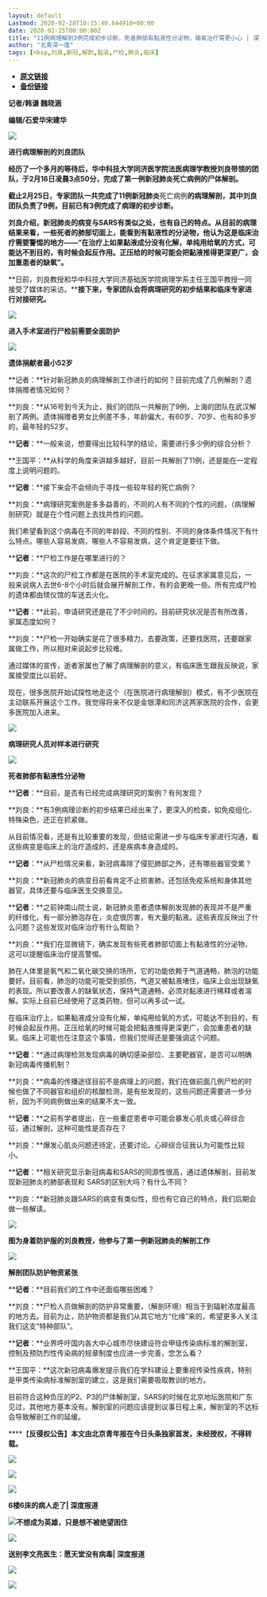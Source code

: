 ```yaml
---
layout: default
Lastmod: 2020-02-28T10:15:40.644910+00:00
date: 2020-02-25T00:00:00Z
title: "11例病理解剖3例完成初步诊断，死者肺部有黏液性分泌物，输氧治疗需更小心 | 深度聚焦"
author: "北青深一度"
tags: [nbsp,刘良,新冠,解剖,黏液,尸检,肺炎,临床]
---
```


* [**原文链接**](https://mp.weixin.qq.com/s/XWqiLqRwb8oo4DwvvVMoWA)
* [**备份链接**](http://archive.is/g6ESX)


**记者/韩谦 魏晓涵**

****编辑/石爱华宋建华****

![](/images/post/071b4de08f3621caaf386ec87c59f212.jpg)

**进行病理解剖的刘良团队**

**经历了一个多月的等待后，华中科技大学同济医学院法医病理学教授刘良带领的团队，于2月16日凌晨3点50分，完成了第一例新冠肺炎死亡病例的尸体解剖。**

**截止2月25日，专家团队一共完成了11例新冠肺炎**死亡病例**的病理解剖，其中刘良团队负责了9例，目前已有3例完成了病理的初步诊断。**

**刘良介绍，新冠肺炎的病变与SARS有类似之处，也有自己的特点。从目前的病理结果来看，一些死者的肺部切面上，能看到有黏液性的分泌物，他认为这是临床治疗需要警惕的地方——“在治疗上如果黏液成分没有化解，单纯用给氧的方式，可能达不到目的，有时候会起反作用。正压给的时候可能会把黏液推得更深更广，会加重患者的缺氧”。**

**日前，刘良教授和华中科技大学同济基础医学院病理学系主任王国平教授一同接受了媒体的采访。****接下来，专家团队会将病理研究的初步结果和临床专家进行对接研究。**

![](/images/post/14948807f6cb2dcc7fceb9d0aa798659.jpg)

**进入手术室进行尸检前需要全面防护**

![](/images/post/ae4586534ec3e06aa0934b9896256536.jpg)  

**遗体捐献者最小52岁**

**记者：**针对新冠肺炎的病理解剖工作进行的如何？目前完成了几例解剖？遗体捐赠者情况如何？

**刘良：**从16号到今天为止，我们的团队一共解剖了9例，上海的团队在武汉解剖了两例。遗体捐赠者男女比例差不多，年龄偏大，有60岁、70岁、也有80多岁的，最年轻的52岁。

****记者**：**一般来说，想要得出比较科学的结论，需要进行多少例的综合分析？

**王国平：**从科学的角度来讲越多越好，目前一共解剖了11例，还是能在一定程度上说明问题的。

****记者**：**接下来会不会倾向于寻找一些较年轻的死亡病例？

**刘良：**病理研究案例是多多益善的，不同的人有不同的个性的问题，（病理解剖研究）就是在个性问题上去找共性的问题。

我们希望看到这个病毒在不同的年龄段、不同的性别、不同的身体条件情况下有什么特点。哪些人容易发病，哪些人不容易发病，这个肯定是要往下做。

****记者**：**尸检工作是在哪里进行的？

**刘良：**这次的尸检工作都是在医院的手术室完成的。在征求家属意见后，一般来说病人去世6-8个小时后就会展开解剖工作，有的会更晚一些。所有完成尸检的遗体都由殡仪馆的车送去火化。

****记者**：**此前，申请研究还是花了不少时间的。目前研究状况是否有所改善，家属态度如何？

**刘良：**尸检一开始确实是花了很多精力，去要政策，还要找医院，还要跟家属做工作，所以相对来说起步比较难。

通过媒体的宣传，逝者家属也了解了病理解剖的意义，有临床医生跟我反映说，家属接受度比以前好。

现在，很多医院开始试探性地走这个（在医院进行病理解剖）模式，有不少医院在主动联系开展这个工作。我觉得将来不仅是金银潭和同济这两家医院的合作，会更多医院加入进来。

![](/images/post/0a7625f2162127ae91f02b0ce729d7ff.jpg)

**病理研究人员对样本进行研究**  

![](/images/post/ae4586534ec3e06aa0934b9896256536.jpg)  

**死者肺部有黏液性分泌物**

****记者**：**目前，是否有已经完成病理研究的案例？有何发现？

**刘良：**有3例病理诊断的初步结果已经出来了，更深入的检查，如免疫组化、特殊染色，还正在抓紧做。

从目前情况看，还是有比较重要的发现，但结论需进一步与临床专家进行沟通，看这些病变是临床上的治疗造成的，还是疾病本身造成的。

****记者**：**从尸检情况来看，新冠病毒除了侵犯肺部之外，还有哪些器官受累？

**刘良：**新冠肺炎的病变目前看肯定不止损害肺，还包括免疫系统和身体其他器官，具体还要与临床医生交换意见。

****记者**：**之前钟南山院士说，新冠肺炎患者遗体解剖发现肺的表现并不是严重的纤维化，有一部分肺泡存在，炎症很厉害，有大量的黏液。这些表现反映出了什么问题？这些发现对临床治疗有什么帮助？

**刘良：**我们在显微镜下，确实发现有些死者肺部切面上有黏液性的分泌物，这可以提醒临床治疗提高警惕。

肺在人体里是氧气和二氧化碳交换的场所，它的功能依赖于气道通畅，肺泡的功能要好。目前看，肺泡的功能可能受到损伤，气道又被黏液堵住，临床上会出现缺氧的表现。所以要改善人的缺氧状态，保持气道通畅，必须对黏液进行稀释或者溶解。实际上目前已经使用了这类药物，但可以再多试一试。

在临床治疗上，如果黏液成分没有化解，单纯用给氧的方式，可能达不到目的，有时候会起反作用。正压给氧的时候可能会把黏液推得更深更广，会加重患者的缺氧。临床上可能也在注意这个事情，但我们觉得还是要强调这个问题。

****记者**：**通过病理检测发现病毒的确切感染部位、主要靶器官，是否可以明确新冠病毒传播机制？

**刘良：**病毒的传播途径目前不是病理上的问题，我们在做前面几例尸检的时候也做了不同器官和组织的核酸检测，是有些发现的，这些问题还需要进一步分析，因为不同病例做出来的结果不太一致。

****记者**：**之前有学者提出，在一些重症患者中可能会暴发心肌炎或心碎综合征，通过解剖，这种可能性是否存在？

**刘良：**爆发心肌炎问题还待定，还要讨论。心碎综合征我认为可能性比较小。

****记者**：**相关研究显示新冠病毒和SARS的同源性很高，通过遗体解剖，目前发现新冠肺炎的肺部表现和 SARS的区别大吗？有什么不同？

**刘良：**新冠肺炎跟SARS的病变有类似性，但也有它自己的特点，我们后期会做一些解读。

![](/images/post/a61eff9cfce513b5e9bbad46c4b9f0b9.jpg)

**图为身着防护服的刘良教授，他参与了第一例新冠肺炎的解剖工作**

![](/images/post/ae4586534ec3e06aa0934b9896256536.jpg)

**解剖团队防护物资紧张**  

****记者**：**目前我们的工作中还面临哪些困难？  

**刘良：**尸检人员做解剖的防护非常重要，（解剖环境）相当于到辐射浓度最高的地方去。目前为止，防护物资都是我们从其它地方“化缘”来的，希望更多人关注我们这支“特种部队”。

****记者**：**业界呼吁国内各大中心城市尽快建设符合甲级传染病标准的解剖室，控制及预防烈性传染病的规章制度也应进一步完善，您怎么看？

**王国平：**这次新冠病毒爆发提示我们在学科建设上要重视传染性疾病，特别是甲类传染病标准解剖室的建立，这是我们需要吸取教训的地方。

目前符合这种负压的P2、P3的尸体解剖室，SARS的时候在北京地坛医院和广东见过，其他地方基本没有。解剖室的问题应该提到议事日程上来，解剖室的不达标会导致解剖工作的延缓。

****【**反侵权公告】本文由北京青年报在今日头条独家首发，未经授权，不得转载。**

![](/images/post/176f80493b0acbef2337c875c59f1bdd.jpg)

![](/images/post/6a8154790647426f4a08fd87c9e974cb.jpg)

[![](/images/post/a3e97ecafb29989db343d1834b5e5352.jpg)](http://mp.weixin.qq.com/s?__biz=MzU2MzQzOTg1Nw==&mid=2247494079&idx=1&sn=469306ee143bf1c0a5bb194261816886&chksm=fc589821cb2f1137b5630d05657785b5a582ab30297af078eb2bbd8ec75faaae427bf54b0b02&scene=21#wechat_redirect)

**6楼6床的病人走了| 深度报道**

[![](/images/post/3c9f8517a44665ee6c24f5208c114bb6.jpg)](http://mp.weixin.qq.com/s?__biz=MzU2MzQzOTg1Nw==&mid=2247494035&idx=1&sn=c373430edce83fb390a6b3fddbc22358&chksm=fc58980dcb2f111bc89a065b2d82aace29b7e68651ab15997743dd3a1958f8d599e963eb296b&scene=21#wechat_redirect)**不想成为英雄，只是想不被绝望困住**

[![](/images/post/1b7fbce8f0d6dcfa0c46ea706545475d.jpg)](http://mp.weixin.qq.com/s?__biz=MzU2MzQzOTg1Nw==&mid=2247493856&idx=1&sn=507374d2caee1229f71426d1b410fc4e&chksm=fc58997ecb2f106897a6babad1e0c18333519bcb04853294041eb39eafdf147570fb37133af0&scene=21#wechat_redirect)

**送别李文亮医生：愿天堂没有病毒| 深度报道**

**![](/images/post/1cd7ce2a1895026e4683ddb936d7cb65.jpg)**  

![](/images/post/6d8c7c0810aa5b1b79718b437bf7c5fd.jpg)

